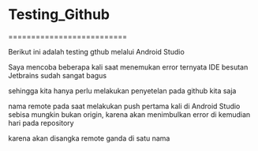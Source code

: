 # Testing_Github

==========================

Berikut ini adalah testing gthub melalui Android Studio

Saya mencoba beberapa kali saat menemukan error ternyata IDE besutan Jetbrains sudah sangat bagus 

sehingga kita hanya perlu melakukan penyetelan pada github kita saja

nama remote pada saat melakukan push pertama kali di Android Studio sebisa mungkin bukan origin, karena akan menimbulkan error di kemudian hari pada repository

karena akan disangka remote ganda di satu nama
